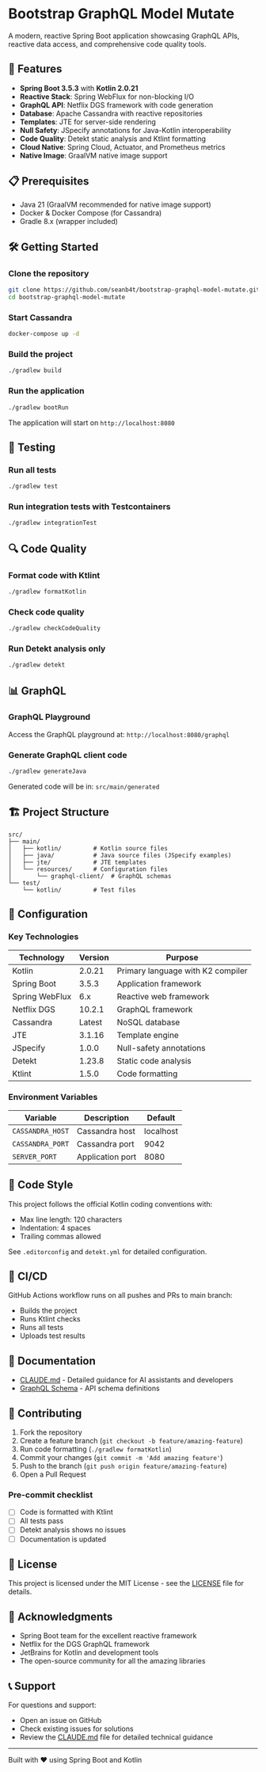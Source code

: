 # Bootstrap GraphQL Model Mutate

A modern, reactive Spring Boot application showcasing GraphQL APIs, reactive data access, and comprehensive code quality tools.

## 🚀 Features

- **Spring Boot 3.5.3** with **Kotlin 2.0.21**
- **Reactive Stack**: Spring WebFlux for non-blocking I/O
- **GraphQL API**: Netflix DGS framework with code generation
- **Database**: Apache Cassandra with reactive repositories
- **Templates**: JTE for server-side rendering
- **Null Safety**: JSpecify annotations for Java-Kotlin interoperability
- **Code Quality**: Detekt static analysis and Ktlint formatting
- **Cloud Native**: Spring Cloud, Actuator, and Prometheus metrics
- **Native Image**: GraalVM native image support

## 📋 Prerequisites

- Java 21 (GraalVM recommended for native image support)
- Docker & Docker Compose (for Cassandra)
- Gradle 8.x (wrapper included)

## 🛠️ Getting Started

### Clone the repository
```bash
git clone https://github.com/seanb4t/bootstrap-graphql-model-mutate.git
cd bootstrap-graphql-model-mutate
```

### Start Cassandra
```bash
docker-compose up -d
```

### Build the project
```bash
./gradlew build
```

### Run the application
```bash
./gradlew bootRun
```

The application will start on `http://localhost:8080`

## 🧪 Testing

### Run all tests
```bash
./gradlew test
```

### Run integration tests with Testcontainers
```bash
./gradlew integrationTest
```

## 🔍 Code Quality

### Format code with Ktlint
```bash
./gradlew formatKotlin
```

### Check code quality
```bash
./gradlew checkCodeQuality
```

### Run Detekt analysis only
```bash
./gradlew detekt
```

## 📊 GraphQL

### GraphQL Playground
Access the GraphQL playground at: `http://localhost:8080/graphql`

### Generate GraphQL client code
```bash
./gradlew generateJava
```

Generated code will be in: `src/main/generated`

## 🏗️ Project Structure

```
src/
├── main/
│   ├── kotlin/         # Kotlin source files
│   ├── java/           # Java source files (JSpecify examples)
│   ├── jte/            # JTE templates
│   └── resources/      # Configuration files
│       └── graphql-client/  # GraphQL schemas
└── test/
    └── kotlin/         # Test files
```

## 🔧 Configuration

### Key Technologies

| Technology | Version | Purpose |
|------------|---------|---------|
| Kotlin | 2.0.21 | Primary language with K2 compiler |
| Spring Boot | 3.5.3 | Application framework |
| Spring WebFlux | 6.x | Reactive web framework |
| Netflix DGS | 10.2.1 | GraphQL framework |
| Cassandra | Latest | NoSQL database |
| JTE | 3.1.16 | Template engine |
| JSpecify | 1.0.0 | Null-safety annotations |
| Detekt | 1.23.8 | Static code analysis |
| Ktlint | 1.5.0 | Code formatting |

### Environment Variables

| Variable | Description | Default |
|----------|-------------|---------|
| `CASSANDRA_HOST` | Cassandra host | localhost |
| `CASSANDRA_PORT` | Cassandra port | 9042 |
| `SERVER_PORT` | Application port | 8080 |

## 📐 Code Style

This project follows the official Kotlin coding conventions with:
- Max line length: 120 characters
- Indentation: 4 spaces
- Trailing commas allowed

See `.editorconfig` and `detekt.yml` for detailed configuration.

## 🚦 CI/CD

GitHub Actions workflow runs on all pushes and PRs to main branch:
- Builds the project
- Runs Ktlint checks
- Runs all tests
- Uploads test results

## 📝 Documentation

- [CLAUDE.md](CLAUDE.md) - Detailed guidance for AI assistants and developers
- [GraphQL Schema](src/main/resources/graphql-client/) - API schema definitions

## 🤝 Contributing

1. Fork the repository
2. Create a feature branch (`git checkout -b feature/amazing-feature`)
3. Run code formatting (`./gradlew formatKotlin`)
4. Commit your changes (`git commit -m 'Add amazing feature'`)
5. Push to the branch (`git push origin feature/amazing-feature`)
6. Open a Pull Request

### Pre-commit checklist
- [ ] Code is formatted with Ktlint
- [ ] All tests pass
- [ ] Detekt analysis shows no issues
- [ ] Documentation is updated

## 📄 License

This project is licensed under the MIT License - see the [LICENSE](LICENSE) file for details.

## 🙏 Acknowledgments

- Spring Boot team for the excellent reactive framework
- Netflix for the DGS GraphQL framework
- JetBrains for Kotlin and development tools
- The open-source community for all the amazing libraries

## 📞 Support

For questions and support:
- Open an issue on GitHub
- Check existing issues for solutions
- Review the [CLAUDE.md](CLAUDE.md) file for detailed technical guidance

---

Built with ❤️ using Spring Boot and Kotlin
